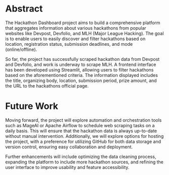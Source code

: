 # Abstract

The Hackathon Dashboard project aims to build a comprehensive platform that aggregates information about various hackathons from popular websites like Devpost, Devfolio, and MLH (Major League Hacking). The goal is to enable users to easily discover and filter hackathons based on location, registration status, submission deadlines, and mode (online/offline). 

So far, the project has successfully scraped hackathon data from Devpost and Devfolio, and work is underway to scrape MLH. A frontend interface has been developed using Streamlit, allowing users to filter hackathons based on the aforementioned criteria. The information displayed includes the title, organizing body, location, submission period, prize amount, and the URL to the hackathons official page.

# Future Work

Moving forward, the project will explore automation and orchestration tools such as MageAI or Apache Airflow to schedule web scraping tasks on a daily basis. This will ensure that the hackathon data is always up-to-date without manual intervention. Additionally, we will explore options for hosting the project, with a preference for utilizing GitHub for both data storage and version control, ensuring easy collaboration and deployment.

Further enhancements will include optimizing the data cleaning process, expanding the platform to include more hackathon sources, and refining the user interface to improve usability and feature accessibility.
